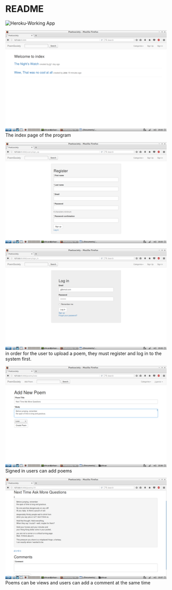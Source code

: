 # README


![Heroku-Working App](https://poet-society.herokuapp.com/)

![Index PAge](screens/index.png)
The index page of the program

![Registration Page](screens/register.png)

![Sign In](screens/login.png)
in order for the user to upload a poem, they must register and log in to the system first.

![Adding new Poem](screens/adding.png)
Signed in users can add poems

![Viewing the newly added Poem](screens/view.png)
Poems can be views and users can add a comment at the same time
